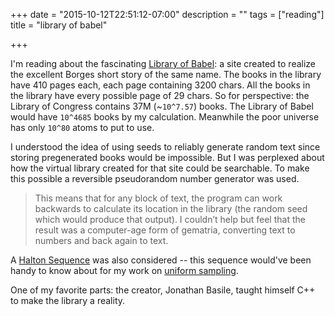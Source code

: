 +++
date = "2015-10-12T22:51:12-07:00"
description = ""
tags = ["reading"]
title = "library of babel"

+++

I'm reading about the fascinating [Library of Babel](https://libraryofbabel.info/theory4.html):
a site created to realize the excellent Borges short story of the same name.
The books in the library have 410 pages each, each page containing 3200 chars.
All the books in the library have every possible page of 29 chars.
So for perspective: the Library of Congress contains 37M (~`10^7.57`) books.
The Library of Babel would have `10^4685` books by my calculation.
Meanwhile the poor universe has only `10^80` atoms to put to use.

I understood the idea of using seeds to reliably generate random text
since storing pregenerated books would be impossible.
But I was perplexed about how the virtual library created for that site could be searchable.
To make this possible a reversible pseudorandom number generator was used.

> This means that for any block of text,
> the program can work backwards to calculate its location in the library
> (the random seed which would produce that output).
> I couldn’t help but feel that the result was a computer-age form of gematria,
> converting text to numbers and back again to text.

A [Halton Sequence](https://en.wikipedia.org/wiki/Halton_sequence) was also considered --
this sequence would've been handy to know about for my work on [uniform sampling](/uniform-sampling-in-a-polygon).

One of my favorite parts: the creator, Jonathan Basile,
taught himself C++ to make the library a reality.

